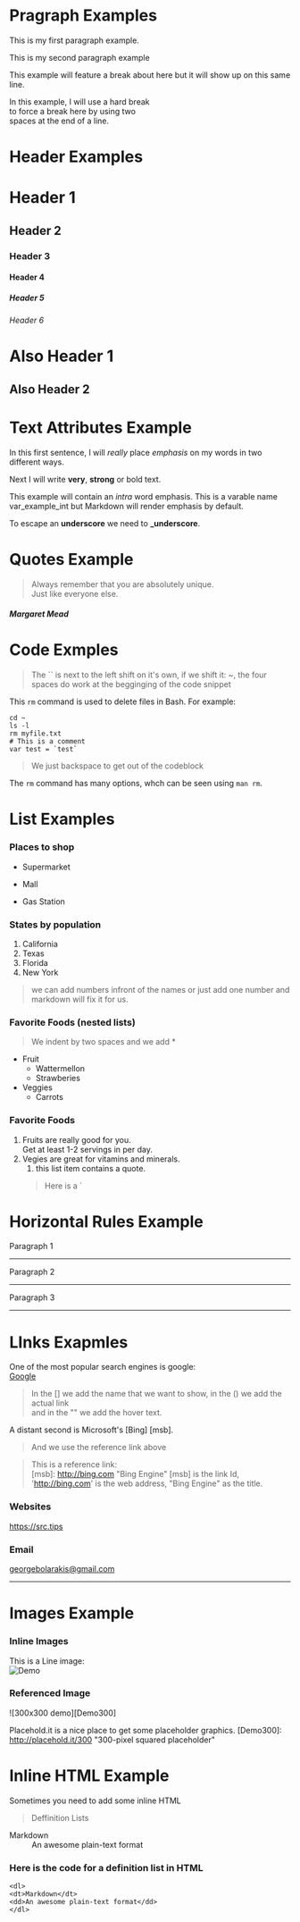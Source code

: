 
# Pragraph Examples

This  is my first paragraph example.

This is my second paragraph example

This example will feature a break
 about here but it will show up on
  this same line.

In this example, I will use a hard break  
to force a break here by  using two  
spaces at the end of a line.  
<!-- So we pressed the space twice after 'break', 'two' and 'line.' -->

# Header Examples

# Header 1
## Header 2  
### Header 3
#### Header 4
##### Header 5
###### Header 6


Also Header 1
=======

Also Header 2
-------


# Text Attributes Example

<!-- shwoing emphasis -->
<!-- for italics we add underscore at the beggingin and end of a word -->
In this first sentence, I will _really_ place *emphasis* on my words in two different ways.

Next I will write __very__, ****strong**** or bold text.

This example will contain an *intra* word emphasis. This is a varable name var_example_int but Markdown will render emphasis by default.

To escape an __underscore__ we need to **\_underscore**.

# Quotes Example

> Always remember that  you are absolutely unique.  
> Just like everyone else.   

>



##### _Margaret Mead_


# Code Exmples 

 >The `` is next to the left shift on it's own, if we shift it: ~, the four spaces do work at the begginging of the code snippet 

This `rm` command is used to delete files in Bash. For example:  


    cd ~
    ls -l
    rm myfile.txt
    # This is a comment
    var test = `test`

>We just backspace to get out of the codeblock

The `rm` command has many options, whch can be seen using `man rm`.

# List Examples

### Places to shop  
  
+ Supermarket
* Mall
- Gas Station

### States by population

1. California
1. Texas
1. Florida
1. New York
> we can add numbers infront of the names or just add one number and markdown will fix it for us.

### Favorite Foods (nested lists)
>We indent by two spaces and we add *

* Fruit
  * Wattermellon
  * Strawberies
* Veggies
  * Carrots


### Favorite Foods

1. Fruits are really good for you.  
   Get at least 1-2 servings in per day.
1. Vegies are great for vitamins and minerals.
   1. this list item contains a quote.
   >Here is a `

# Horizontal Rules Example #

Paragraph 1

---

Paragraph 2
***

Paragraph 3
___

# LInks Exapmles

One of the most popular search engines is google:  
[Google](https://google.com "Google Search")
> In the [] we add the name that we want to show, in the () we add the actual link  
> and in the "" we add the hover text.

A distant second is Microsoft's [Bing] [msb].  

> And we use the reference link above

>This is a reference link:  
[msb]: http://bing.com "Bing Engine"
> [msb] is the link Id, 'http://bing.com' is the web address, "Bing Engine" as the title.


  
  ### Websites
  <https://src.tips>

  ### Email

  <georgebolarakis@gmail.com>

  ----

  # Images Example

### Inline Images
This is a Line image:  
![Demo](http://placehold.it/350x150)

### Referenced Image
<!-- This doesn't work -->

![300x300 demo][Demo300]

Placehold.it is a nice place to get some placeholder graphics.
[Demo300]: http://placehold.it/300 "300-pixel squared placeholder"


# Inline HTML Example

Sometimes you need to add some inline HTML
 > Deffinition Lists

<dl>
    <dt>Markdown</dt>
    <dd>An awesome plain-text format</dd>
</dl>

### Here is the code for a definition list in HTML
    <dl>
    <dt>Markdown</dt>
    <dd>An awesome plain-text format</dd>
    </dl>





